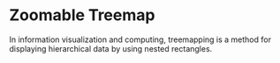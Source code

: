 Zoomable Treemap====In information visualization and computing, treemapping is a method for displaying hierarchical data by using nested rectangles.